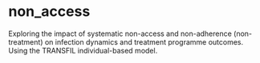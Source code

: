 # non_access
Exploring the impact of systematic non-access and non-adherence (non-treatment) on infection dynamics and treatment programme outcomes. Using the TRANSFIL individual-based model. 
